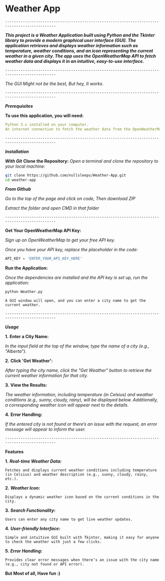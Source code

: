 # Weather App
`---------------------------------------------------------------------------------------------`

***This project is a Weather Application built using Python and the Tkinter library to provide a modern graphical user interface (GUI). The application retrieves and displays weather information such as temperature, weather conditions, and an icon representing the current weather in a given city. The app uses the OpenWeatherMap API to fetch weather data and displays it in an intuitive, easy-to-use interface.***

`---------------------------------------------------------------------------------------------`

*The GUI Might not be the best, But hey, It works.*

`---------------------------------------------------------------------------------------------`

***Prerequisites***

**To use this application, you will need:**
```yaml
Python 3.x installed on your computer.
An internet connection to fetch the weather data from the OpenWeatherMap API.
```

`---------------------------------------------------------------------------------------------`

***Installation***

***With Git***
**Clone the Repository:**
*Open a terminal and clone the repository to your local machine:*
```bash
git clone https://github.com/nullsleeps/Weather-App.git
cd weather-app
```


***From Github***

*Go to the top of the page and click on code, Then download ZIP*

*Extract the folder and open CMD in that folder*

`---------------------------------------------------------------------------------------------`

**Get Your OpenWeatherMap API Key:**

*Sign up on OpenWeatherMap to get your free API key.*

*Once you have your API key, replace the placeholder in the code:*

```python
API_KEY = 'ENTER_YOUR_API_KEY_HERE'
```

**Run the Application:**

*Once the dependencies are installed and the API key is set up, run the application:*
```bash
python Weather.py
```
`A GUI window will open, and you can enter a city name to get the current weather.`

`---------------------------------------------------------------------------------------------`

***Usage***


**1.** **Enter a City Name:**

*In the input field at the top of the window, type the name of a city (e.g., "Alberta").*

**2.** **Click 'Get Weather':**

*After typing the city name, click the "Get Weather" button to retrieve the current weather information for that city.*

**3.** **View the Results:**

*The weather information, including temperature (in Celsius) and weather conditions (e.g., sunny, cloudy, rainy), will be displayed below. Additionally, a corresponding weather icon will appear next to the details.*

**4.** **Error Handling:**

*If the entered city is not found or there’s an issue with the request, an error message will appear to inform the user.*


`---------------------------------------------------------------------------------------------`

**Features**


**1.** ***Real-time Weather Data:***

`Fetches and displays current weather conditions including temperature (in Celsius) and weather description (e.g., sunny, cloudy, rainy, etc.).`


**2.** ***Weather Icon:***

`Displays a dynamic weather icon based on the current conditions in the city.`


**3.** ***Search Functionality:***

`Users can enter any city name to get live weather updates.`


**4.** ***User-friendly Interface:***

`Simple and intuitive GUI built with Tkinter, making it easy for anyone to check the weather with just a few clicks.`


**5.** ***Error Handling:***

`Provides clear error messages when there’s an issue with the city name (e.g., city not found or API error).`


**But Most of all, Have fun :)**
